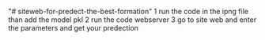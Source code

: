 "# siteweb-for-predect-the-best-formation" 
1 run the code in the ipng file than add the model pkl 
2 run the code webserver 
3 go to site web and enter the parameters and get your predection
